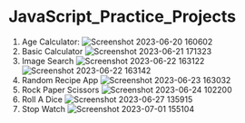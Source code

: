 # JavaScript_Practice_Projects
1. Age Calculator:
![Screenshot 2023-06-20 160602](https://github.com/bestcoolestp/JavaScript_Practice_Projects/assets/108534975/4bc408dc-2418-4ed1-9afa-a31459f306d2)
2. Basic Calculator
![Screenshot 2023-06-21 171323](https://github.com/bestcoolestp/JavaScript_Practice_Projects/assets/108534975/2c2a3442-7e23-40c4-9763-d678e806ca52)
3. Image Search
![Screenshot 2023-06-22 163122](https://github.com/bestcoolestp/JavaScript_Practice_Projects/assets/108534975/674aac05-1ecc-4b91-b403-017d996c65d3)
![Screenshot 2023-06-22 163142](https://github.com/bestcoolestp/JavaScript_Practice_Projects/assets/108534975/87f5a46e-b241-4a61-a982-38c51982d29e)
4. Random Recipe App
![Screenshot 2023-06-23 163032](https://github.com/bestcoolestp/JavaScript_Practice_Projects/assets/108534975/203e003a-7f6c-46c0-8ecb-4821704ae1cf)
5. Rock Paper Scissors
![Screenshot 2023-06-24 102200](https://github.com/bestcoolestp/JavaScript_Practice_Projects/assets/108534975/b92ead3e-6df5-4201-9e6d-afdb5938f344)
6. Roll A Dice
![Screenshot 2023-06-27 135915](https://github.com/bestcoolestp/JavaScript_Practice_Projects/assets/108534975/7c7ab277-7ac3-4433-a474-9349bd5fc350)
7. Stop Watch
![Screenshot 2023-07-01 155104](https://github.com/bestcoolestp/JavaScript_Practice_Projects/assets/108534975/3cd26bd9-54d3-474c-ab7f-83ccd808a73d)
